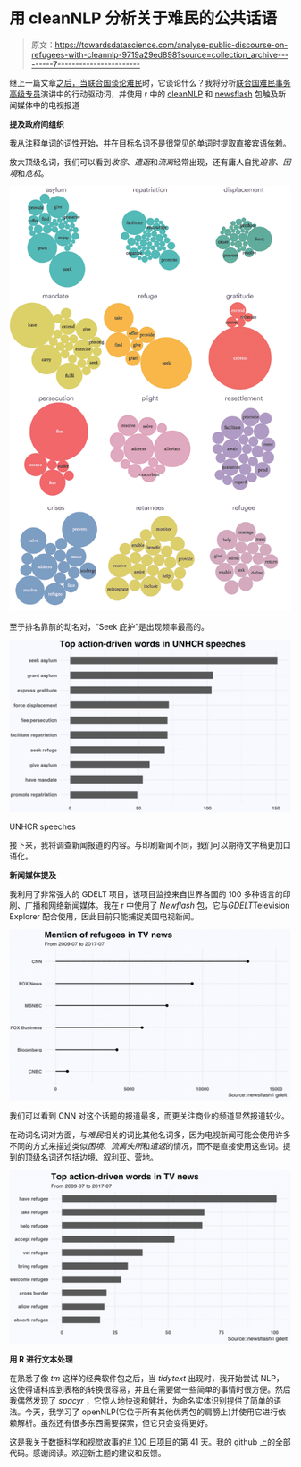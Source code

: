# 用 cleanNLP 分析关于难民的公共话语

> 原文：<https://towardsdatascience.com/analyse-public-discourse-on-refugees-with-cleannlp-9719a29ed898?source=collection_archive---------7----------------------->

继上一篇文章[之后，当联合国谈论难民](https://medium.com/@yanhann10/what-do-un-talks-about-when-it-talks-about-refugee-63140145ee54)时，它谈论什么？我将分析[联合国难民事务高级专员](http://www.unhcr.org/)演讲中的行动驱动词，并使用 r 中的 [cleanNLP](https://arxiv.org/pdf/1703.09570.pdf) 和 [newsflash](https://github.com/hrbrmstr/newsflash) 包触及新闻媒体中的电视报道

**提及政府间组织**

我从注释单词的词性开始，并在目标名词不是很常见的单词时提取直接宾语依赖。

放大顶级名词，我们可以看到*收容*、*遣返*和*流离*经常出现，还有庸人自扰*迫害*、*困境*和*危机*。

![](img/c417517d9cd3f6abf5a454411d88c2b9.png)

至于排名靠前的动名对，“Seek 庇护”是出现频率最高的。

![](img/8ae15db2c5ce5cfd3cb354de03a480d3.png)

UNHCR speeches

接下来，我将调查新闻报道的内容。与印刷新闻不同，我们可以期待文字稿更加口语化。

**新闻媒体提及**

我利用了非常强大的 GDELT 项目，该项目监控来自世界各国的 100 多种语言的印刷、广播和网络新闻媒体。我在 r 中使用了 *Newflash* 包，它与*GDELT*Television Explorer 配合使用，因此目前只能捕捉美国电视新闻。

![](img/854e6889d596d9660b4e3d55d31e8c06.png)

我们可以看到 CNN 对这个话题的报道最多，而更关注商业的频道显然报道较少。

在动词名词对方面，与*难民*相关的词比其他名词多，因为电视新闻可能会使用许多不同的方式来描述类似*困境*、*流离失所*和*遣返*的情况，而不是直接使用这些词。提到的顶级名词还包括边境、叙利亚、营地。

![](img/f20d9021260d0f62f3e75007d5918fe5.png)

**用 R 进行文本处理**

在熟悉了像 *tm* 这样的经典软件包之后，当 *tidytext* 出现时，我开始尝试 NLP，这使得语料库到表格的转换很容易，并且在需要做一些简单的事情时很方便。然后我偶然发现了 *spacyr* ，它惊人地快速和健壮，为命名实体识别提供了简单的语法。今天，我学习了 openNLP(它位于所有其他优秀包的肩膀上)并使用它进行依赖解析。虽然还有很多东西需要探索，但它只会变得更好。

这是我关于数据科学和视觉故事的[# 100 日项目](https://medium.com/@yanhann10)的第 41 天。我的 github 上的全部代码。感谢阅读。欢迎新主题的建议和反馈。